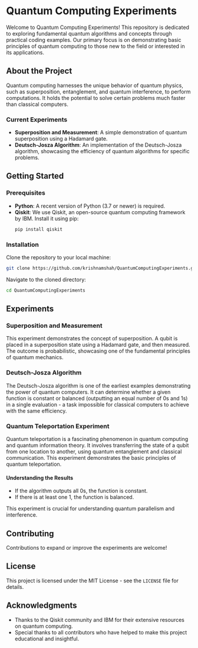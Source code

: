 

# Quantum Computing Experiments

Welcome to Quantum Computing Experiments! This repository is dedicated to exploring fundamental quantum algorithms and concepts through practical coding examples. Our primary focus is on demonstrating basic principles of quantum computing to those new to the field or interested in its applications.

## About the Project

Quantum computing harnesses the unique behavior of quantum physics, such as superposition, entanglement, and quantum interference, to perform computations. It holds the potential to solve certain problems much faster than classical computers.

### Current Experiments

- **Superposition and Measurement**: A simple demonstration of quantum superposition using a Hadamard gate.
- **Deutsch-Josza Algorithm**: An implementation of the Deutsch-Josza algorithm, showcasing the efficiency of quantum algorithms for specific problems.

## Getting Started

### Prerequisites

- **Python**: A recent version of Python (3.7 or newer) is required.
- **Qiskit**: We use Qiskit, an open-source quantum computing framework by IBM. Install it using pip:
  ```bash
  pip install qiskit
  ```

### Installation

Clone the repository to your local machine:

```bash
git clone https://github.com/krishnamshah/QuantumComputingExperiments.git
```

Navigate to the cloned directory:

```bash
cd QuantumComputingExperiments
```

## Experiments

### Superposition and Measurement

This experiment demonstrates the concept of superposition. A qubit is placed in a superposition state using a Hadamard gate, and then measured. The outcome is probabilistic, showcasing one of the fundamental principles of quantum mechanics.

### Deutsch-Josza Algorithm

The Deutsch-Josza algorithm is one of the earliest examples demonstrating the power of quantum computers. It can determine whether a given function is constant or balanced (outputting an equal number of 0s and 1s) in a single evaluation - a task impossible for classical computers to achieve with the same efficiency.

### Quantum Teleportation Experiment

Quantum teleportation is a fascinating phenomenon in quantum computing and quantum information theory. It involves transferring the state of a qubit from one location to another, using quantum entanglement and classical communication. This experiment demonstrates the basic principles of quantum teleportation.

#### Understanding the Results

- If the algorithm outputs all 0s, the function is constant.
- If there is at least one 1, the function is balanced.

This experiment is crucial for understanding quantum parallelism and interference.

## Contributing

Contributions to expand or improve the experiments are welcome! 

## License

This project is licensed under the MIT License - see the `LICENSE` file for details.

## Acknowledgments

- Thanks to the Qiskit community and IBM for their extensive resources on quantum computing.
- Special thanks to all contributors who have helped to make this project educational and insightful.

